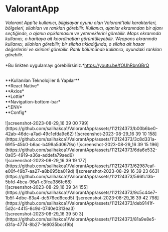# ValorantApp
*Valorant App'te kullanıcı, bilgisayar oyunu olan Valorant'taki karakterleri, bölgeleri, silahları ve rankları görebilir. Kullanıcı, ajanlar ekranından bir ajanı seçtiğinde, o ajanın açıklamasını ve yeteneklerini görebilir. Maps ekranında kullanıcı, o haritaya ait koordinatları görüntüleyebilir. Weapons ekranında kullanıcı, silahları görebilir; bir silaha tıkladığında, o silaha ait hasar değerlerini ve skinleri görebilir. Rank bölümünde kullanıcı, oyundaki rankları görebilir.*<br/>
<br/>
*Bu linkten uygulamayı görebilirsiniz.*https://youtu.be/fOUhRbnGBrQ
<br/>

<br/>
**Kullanılan Teknolojiler & Yapılar**<br/>
•*React Native*<br/>
•*Axios*<br/>
•*Lottie*<br/>
•*Navigation-bottom-bar*<br/>
•*.ENV*<br/>
•*Config*<br/>
<br/>
![screenshot-2023-08-29_16 39 00 799](https://github.com/salihakca1/ValorantApp/assets/112124373/b00b6be0-42ab-46dc-a7ad-49c1efda9e62)
![screenshot-2023-08-29_16 39 10 158](https://github.com/salihakca1/ValorantApp/assets/112124373/3c8d331a-6915-45b0-b6ac-b499a5d0679a)
![screenshot-2023-08-29_16 39 15 196](https://github.com/salihakca1/ValorantApp/assets/112124373/6da6e532-0a05-4919-a36a-addefa79aed6)<br/>
![screenshot-2023-08-29_16 39 19 177](https://github.com/salihakca1/ValorantApp/assets/112124373/62987eaf-e00f-49b7-aa27-a8b695ba019d)
![screenshot-2023-08-29_16 39 23 663](https://github.com/salihakca1/ValorantApp/assets/112124373/566fc13b-5bfd-4bca-96a1-c3fca386fc68)<br/>
![screenshot-2023-08-29_16 39 34 155](https://github.com/salihakca1/ValorantApp/assets/112124373/9c5c44e7-1b5f-4dbe-83a4-dc576ed8ced5)
![screenshot-2023-08-29_16 39 42 798](https://github.com/salihakca1/ValorantApp/assets/112124373/deb9141f-5d2c-4415-8c9d-0740e0313ea3)<br/>
![screenshot-2023-08-29_16 39 50 3](https://github.com/salihakca1/ValorantApp/assets/112124373/81a9e8e5-d31a-4774-8b27-1e8035bccf9b)
